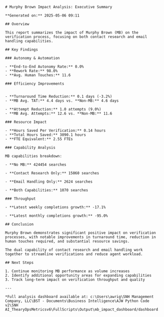 
    # Murphy Brown Impact Analysis: Executive Summary
    
    **Generated on:** 2025-05-06 09:11
    
    ## Overview
    
    This report summarizes the impact of Murphy Brown (MB) on the verification process, focusing on both contact research and email handling capabilities.
    
    ## Key Findings
    
    ### Autonomy & Automation
    
    - **End-to-End Autonomy Rate:** 0.0%
    - **Rework Rate:** 98.0%
    - **Avg. Human Touches:** 11.6
    
    ### Efficiency Improvements
    
    
    - **Turnaround Time Reduction:** 0.1 days (-3.2%)
    - **MB Avg. TAT:** 4.4 days vs. **Non-MB:** 4.6 days

    - **Attempt Reduction:** 1.0 attempts (9.0%)
    - **MB Avg. Attempts:** 12.6 vs. **Non-MB:** 11.6

    ### Resource Impact
    
    - **Hours Saved Per Verification:** 0.14 hours
    - **Total Hours Saved:** 3090.1 hours
    - **FTE Equivalent:** 2.55 FTEs
    
    ### Capability Analysis
    
    MB capabilities breakdown:
    
    - **No MB:** 424454 searches
    
    - **Contact Research Only:** 15060 searches
    
    - **Email Handling Only:** 2624 searches
    
    - **Both Capabilities:** 1070 searches
    
    ### Throughput

    - **Latest weekly completions growth:** -17.1%

    - **Latest monthly completions growth:** -95.0%

    ## Conclusion
    
    Murphy Brown demonstrates significant positive impact on verification processes, with notable improvements in turnaround time, reduction in human touches required, and substantial resource savings.
    
    The dual capability of contact research and email handling work together to streamline verifications and reduce agent workload.
    
    ## Next Steps
    
    1. Continue monitoring MB performance as volume increases
    2. Identify additional opportunity areas for expanding capabilities
    3. Track long-term impact on verification throughput and quality
    
    ---
    
    *Full analysis dashboard available at: c:\Users\awrig\SNH Management Company, LLC\BST - Documents\Business Intelligence\AJW Python Code v2\SNH AI_ThearyOpsMetricsv6\FullScripts\Output\mb_impact_dashboard/dashboard.html*
    